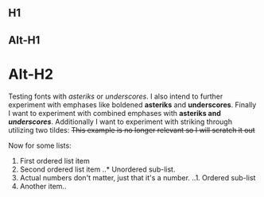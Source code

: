## H1

Alt-H1
------

Alt-H2
======

Testing fonts with *asteriks* or _underscores_.
I also intend to further experiment with emphases like boldened **asteriks** and __underscores__.
Finally I want to experiment with combined emphases with **asteriks and _underscores_**.
Additionally I want to experiment with striking through utilizing two tildes: ~~This example is no longer relevant so I will scratch it out~~

Now for some lists:

1. First ordered list item
2. Second ordered list item
..* Unordered sub-list.
1. Actual numbers don't matter, just that it's a number.
..1. Ordered sub-list
4. Another item..
